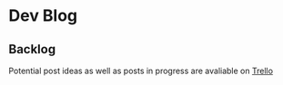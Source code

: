 # Dev Blog

## Backlog

Potential post ideas as well as posts in progress are avaliable on [Trello](https://trello.com/b/u8fcjO6l/dev-blog)
